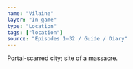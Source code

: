 ```yaml
---
name: "Vilaine"
layer: "In-game"
type: "Location"
tags: ["location"]
source: "Episodes 1–32 / Guide / Diary"
---
```

Portal-scarred city; site of a massacre.
